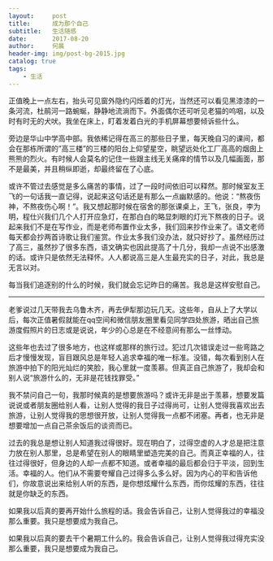 ```yaml
---
layout:     post
title:      成为那个自己
subtitle:   生活随感
date:       2017-08-20
author:     何晨
header-img: img/post-bg-2015.jpg
catalog: true
tags:
    - 生活
---
```


正值晚上一点左右，抬头可见窗外隐约闪烁着的灯光，当然还可以看见黑漆漆的一条河流，杜鹃河一路蜿蜒，静静地流淌而下。外面偶尔还可听见老猫的呜咽，以及时有时无的犬吠。我坐在床上，盯着发着白光的手机屏幕想要倾诉些什么。

旁边是华山中学高中部。我依稀记得在高三的那些日子里，每天晚自习的课间，都会在那栋所谓的”高三楼”的三楼的阳台上仰望星空，眺望远处化工厂高高的烟囱上熊熊的烈火。有时候人会莫名的记住一些跟主线无关痛痒的情节以及几幅画面，那不是最美，并且稍纵即逝，却最终留在了心底。

或许不管过去感觉是多么痛苦的事情，过了一段时间依旧可以释然。那时候室友王飞的一句话我一直记得，说起来这句话还是有那么一点幽默感的。他说：“熬夜伤神，不熬夜伤心啊！”。我又想起那时候在宿舍的那张课桌上，王飞，张良，李为明，程仕兴我们几个人打开应急灯，在那白白的略显刺眼的灯光下熬夜的日子。说起来我们不是在写作业，而是老师布置作业太多，我们回来抄作业来了。语文老师每天都会抄两首诗歌让我们鉴赏。作业太多我们没办法，就只好抄了。虽然经历过了高三，虽然抄了很多东西，语文确实也因此提高了十几分，我却一点说不出感激的话。或许只是依然无法释怀。人人都说高三是人生最充实的日子，对此，我总是无言以对。

每当我们追逐别的什么的时候，我们就会忘记昨日的痛苦。我总是这样安慰自己。

---

老爹说过几天带我去乌鲁木齐，再去伊犁那边玩几天。这些年，自从上了大学以后，每次正值暑假就能在qq空间和微信朋友圈里看见同学四处旅游，晒出自己旅游度假照片的日志或是说说，年少的心总是在不经意间有那么一丝悸动。

这些年也去过了很多地方，也这样或那样的旅行过。犯过几次错误走过一些弯路之后才慢慢发现，盲目跟风总是年轻人追求幸福的唯一标准。没错，每次看到别人在旅游中拍下的阳光灿烂的笑脸，我心里就一度羡慕。但真正自己旅游了，我却会和别人说“旅游什么的，无非是花钱找罪受。”

我不禁问自己一句，我那时候真的是想要旅游吗？或许无非是出于羡慕，想要发篇说说或者朋友圈给别人看，让别人觉得的我日子过得尚可，让别人觉得我喜欢出去旅游，让别人觉得我的思想很开放，让别人觉得我一点都不闭塞。再者，也无非是想要增加一点自己茶余饭后的谈资而已。

过去的我总是想让别人知道我过得很好。现在明白了，过得空虚的人才总是把注意力放在别人那里，总是希望在别人的眼睛里塑造完美的自己。而真正幸福的人，往往过得很好，但身边的人却一点都不知道。或者幸福的最后都会归于平淡，回到生活。幸福的人。他们从不需要夸耀自己过得多么多么好。因为内心的平和告诉他们，你故意说出来给别人听的东西，是你想炫耀什么东西，而你炫耀的东西，往往就是你缺乏的东西。

如果我以后真的要再开始什么旅程的话。我会告诉自己，让别人觉得我过的幸福没那么重要。我只是想要成为我自己。

如果我以后真的要去干个暑期工什么的。我会告诉自己，让别人觉得我过得充实没那么重要，我只是想要成为我自己。
